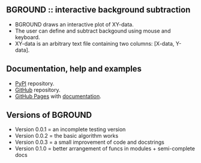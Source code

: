 BGROUND :: interactive background subtraction
---------------------------------------------

* BGROUND draws an interactive plot of XY-data.
* The user can define and subtract backgound using mouse and keyboard.
* XY-data is an arbitrary text file containing two columns: [X-data, Y-data].

Documentation, help and examples
--------------------------------

* [PyPI](https://pypi.org/project/bground) repository.
* [GitHub](https://github.com/mirekslouf/bground) repository.
* [GitHub Pages](https://mirekslouf.github.io/bground/)
  with [documentation](https://mirekslouf.github.io/bground/docs).

Versions of BGROUND
-------------------

* Version 0.0.1 = an incomplete testing version
* Version 0.0.2 = the basic algorithm works
* Version 0.0.3 = a small improvement of code and docstrings
* Version 0.1.0 = better arrangement of funcs in modules + semi-complete docs

